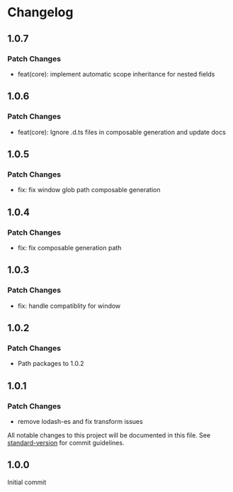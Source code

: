 # Changelog

## 1.0.7

### Patch Changes

- feat(core): implement automatic scope inheritance for nested fields

## 1.0.6

### Patch Changes

- feat(core): Ignore .d.ts files in composable generation and update docs

## 1.0.5

### Patch Changes

- fix: fix window glob path composable generation

## 1.0.4

### Patch Changes

- fix: fix composable generation path

## 1.0.3

### Patch Changes

- fix: handle compatiblity for window

## 1.0.2

### Patch Changes

- Path packages to 1.0.2

## 1.0.1

### Patch Changes

- remove lodash-es and fix transform issues

All notable changes to this project will be documented in this file. See [standard-version](https://github.com/conventional-changelog/standard-version) for commit guidelines.

## 1.0.0

Initial commit
